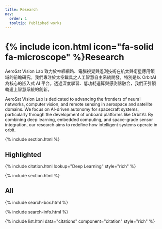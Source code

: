 ```yaml
---
title: Research
nav:
  order: 1
  tooltip: Published works
---
```


# {% include icon.html icon="fa-solid fa-microscope" %}Research

AeroSat Vision Lab 致力於神經網路、電腦視覺與遙測技術在航太與衛星應用領域的前瞻研究。我們專注於太空載具之人工智慧自主系統開發，特別是以 OrbitAI 為核心的嵌入式 AI 平台。透過深度學習、低功耗運算與感測器融合，我們正引領軌道上智慧系統的創新。

AeroSat Vision Lab is dedicated to advancing the frontiers of neural networks, computer vision, and remote sensing in aerospace and satellite domains. We focus on AI-driven autonomy for spacecraft systems, particularly through the development of onboard platforms like OrbitAI. By combining deep learning, embedded computing, and space-grade sensor integration, our research aims to redefine how intelligent systems operate in orbit.

{% include section.html %}

## Highlighted

{% include citation.html lookup="Deep Learning" style="rich" %}

{% include section.html %}

## All

{% include search-box.html %}

{% include search-info.html %}

{% include list.html data="citations" component="citation" style="rich" %}
